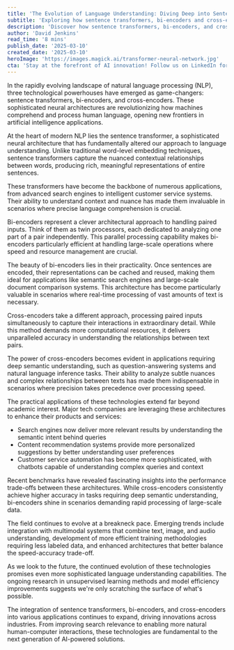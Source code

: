 ```yaml
---
title: 'The Evolution of Language Understanding: Diving Deep into Sentence Transformers'
subtitle: 'Exploring how sentence transformers, bi-encoders and cross-encoders are revolutionizing NLP'
description: 'Discover how sentence transformers, bi-encoders, and cross-encoders are revolutionizing natural language processing. Learn about their unique architectures, practical applications, and the future of language understanding in AI.'
author: 'David Jenkins'
read_time: '8 mins'
publish_date: '2025-03-10'
created_date: '2025-03-10'
heroImage: 'https://images.magick.ai/transformer-neural-network.jpg'
cta: 'Stay at the forefront of AI innovation! Follow us on LinkedIn for regular updates on breakthrough technologies in natural language processing and artificial intelligence.'
---
```


In the rapidly evolving landscape of natural language processing (NLP), three technological powerhouses have emerged as game-changers: sentence transformers, bi-encoders, and cross-encoders. These sophisticated neural architectures are revolutionizing how machines comprehend and process human language, opening new frontiers in artificial intelligence applications.

At the heart of modern NLP lies the sentence transformer, a sophisticated neural architecture that has fundamentally altered our approach to language understanding. Unlike traditional word-level embedding techniques, sentence transformers capture the nuanced contextual relationships between words, producing rich, meaningful representations of entire sentences.

These transformers have become the backbone of numerous applications, from advanced search engines to intelligent customer service systems. Their ability to understand context and nuance has made them invaluable in scenarios where precise language comprehension is crucial.

Bi-encoders represent a clever architectural approach to handling paired inputs. Think of them as twin processors, each dedicated to analyzing one part of a pair independently. This parallel processing capability makes bi-encoders particularly efficient at handling large-scale operations where speed and resource management are crucial.

The beauty of bi-encoders lies in their practicality. Once sentences are encoded, their representations can be cached and reused, making them ideal for applications like semantic search engines and large-scale document comparison systems. This architecture has become particularly valuable in scenarios where real-time processing of vast amounts of text is necessary.

Cross-encoders take a different approach, processing paired inputs simultaneously to capture their interactions in extraordinary detail. While this method demands more computational resources, it delivers unparalleled accuracy in understanding the relationships between text pairs.

The power of cross-encoders becomes evident in applications requiring deep semantic understanding, such as question-answering systems and natural language inference tasks. Their ability to analyze subtle nuances and complex relationships between texts has made them indispensable in scenarios where precision takes precedence over processing speed.

The practical applications of these technologies extend far beyond academic interest. Major tech companies are leveraging these architectures to enhance their products and services:

- Search engines now deliver more relevant results by understanding the semantic intent behind queries
- Content recommendation systems provide more personalized suggestions by better understanding user preferences
- Customer service automation has become more sophisticated, with chatbots capable of understanding complex queries and context

Recent benchmarks have revealed fascinating insights into the performance trade-offs between these architectures. While cross-encoders consistently achieve higher accuracy in tasks requiring deep semantic understanding, bi-encoders shine in scenarios demanding rapid processing of large-scale data.

The field continues to evolve at a breakneck pace. Emerging trends include integration with multimodal systems that combine text, image, and audio understanding, development of more efficient training methodologies requiring less labeled data, and enhanced architectures that better balance the speed-accuracy trade-off.

As we look to the future, the continued evolution of these technologies promises even more sophisticated language understanding capabilities. The ongoing research in unsupervised learning methods and model efficiency improvements suggests we're only scratching the surface of what's possible.

The integration of sentence transformers, bi-encoders, and cross-encoders into various applications continues to expand, driving innovations across industries. From improving search relevance to enabling more natural human-computer interactions, these technologies are fundamental to the next generation of AI-powered solutions.
